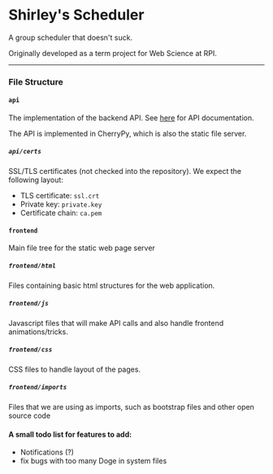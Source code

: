 Shirley's Scheduler
=====================

A group scheduler that doesn't suck.

Originally developed as a term project for Web Science at RPI.

-------

### File Structure

#### `api`

The implementation of the backend API. See [here](http://goo.gl/xfPWdL) for API
documentation.

The API is implemented in CherryPy, which is also the static file server.

##### `api/certs`

SSL/TLS certificates (not checked into the repository). We expect the following
layout:

* TLS certificate: `ssl.crt`
* Private key: `private.key`
* Certificate chain: `ca.pem`

#### `frontend`

Main file tree for the static web page server

##### `frontend/html`

Files containing basic html structures for the web application.

##### `frontend/js`

Javascript files that will make API calls and also handle frontend animations/tricks.

##### `frontend/css`

CSS files to handle layout of the pages.

##### `frontend/imports`

Files that we are using as imports, such as bootstrap files and other open source code



#### A small todo list for features to add:


* Notifications (?)
* fix bugs with too many Doge in system files 
